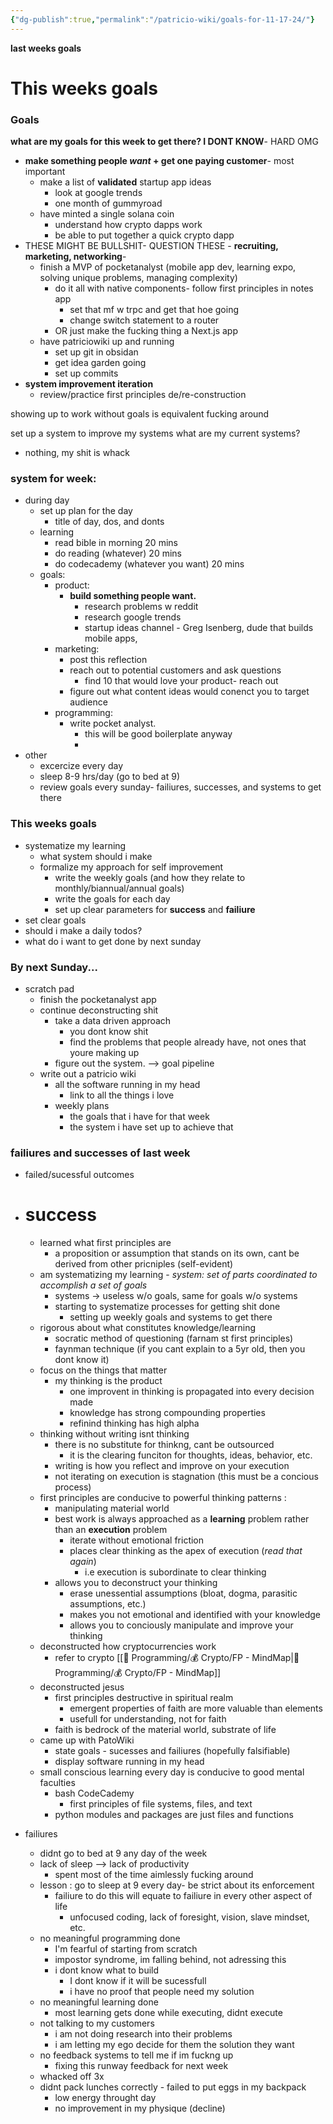 ```yaml
---
{"dg-publish":true,"permalink":"/patricio-wiki/goals-for-11-17-24/"}
---
```


**last weeks goals**

# This weeks goals 

### Goals


**what are my goals for this week to get there? I DONT KNOW**- HARD OMG
- **make something people *want* + get one paying customer**- most important 
	- make a list of **validated** startup app ideas
		- look at google trends 
		- one month of gummyroad 
	- have minted a single solana coin
		- understand how crypto dapps work 
		- be able to put together a quick crypto dapp 
- THESE MIGHT BE BULLSHIT- QUESTION THESE -  **recruiting, marketing, networking**- 
	- finish a MVP of pocketanalyst (mobile app dev, learning expo, solving unique problems, managing complexity)
		- do it all with native components- follow first principles in notes app
			- set that mf w trpc and get that hoe going
			- change switch statement to a router 
		- OR just make the fucking thing a Next.js app
	- have patriciowiki up and running 
		- set up git in obsidan
		- get idea garden going 
		- set up commits 
- **system improvement iteration**
	- review/practice first principles de/re-construction 

showing up to work without goals is equivalent fucking around 

set up a system to improve my systems 
what are my current systems?
- nothing, my shit is whack 
### system for week:
- during day 
	-  set up plan for the day
		- title of day, dos, and donts
	- learning
		- read bible in morning 20 mins
		- do reading (whatever) 20 mins
		- do codecademy (whatever you want) 20 mins 
	- goals:
		- product:
			- **build something people want.** 
				- research problems w reddit
				- research google trends 
				- startup ideas channel - Greg Isenberg, dude that builds mobile apps, 
		- marketing:
			- post this reflection 
			- reach out to potential customers and ask questions
				- find 10 that would love your product- reach out
			- figure out what content ideas would conenct you to target audience 
		- programming:
			- write pocket analyst.
				- this will be good boilerplate anyway 
				- 
- other
	- excercize every day 
	- sleep 8-9 hrs/day (go to bed at 9)
	- review goals every sunday- failiures, successes, and systems to get there

### **This weeks goals**
- systematize my learning 
	- what system should i make 
	- formalize my approach for self improvement
		- write the weekly goals (and how they relate to monthly/biannual/annual goals)
		- write the goals for each day 
		- set up clear parameters for **success** and **failiure** 
- set clear goals 
- should i make a daily todos?
- what do i want to get done by next sunday 

### **By next Sunday...** 

- scratch pad
	- finish the pocketanalyst app
	- continue deconstructing shit 
		- take a data driven approach 
			- you dont know shit 
			- find the problems that people already have, not ones that youre making up 
		- figure out the system. --> goal pipeline
	- write out a patricio wiki
		- all the software running in my head 
			- link to all the things i love 
		- weekly plans 
			- the goals that i have for that week 
			- the system i have set up to achieve that 

### **failiures and successes of last week** 
- failed/sucessful outcomes 

- # success
	- learned what first principles are
		- a proposition or assumption that stands on its own, cant be derived from other pricniples (self-evident)
	- am systematizing my learning - *system: set of parts coordinated to accomplish a set of goals*
		- systems -> useless w/o goals, same for goals w/o systems 
		- starting to systematize processes for getting shit done 
			- setting up weekly goals and systems to get there 
	- rigorous about what constitutes knowledge/learning 
		- socratic method of questioning (farnam st first principles)
		- faynman technique (if you cant explain to a 5yr old, then you dont know it)
	- focus on the things that matter
		- my thinking is the product 
			- one improvent in thinking is propagated into every decision made 
			- knowledge has strong compounding properties 
			- refinind thinking has high alpha
	- thinking without writing isnt thinking 
		- there is no substitute for thinkng, cant be outsourced
			- it is the clearing funciton for thoughts, ideas, behavior, etc. 
		- writing is how you reflect and improve on your execution 
		- not iterating on execution is stagnation (this must be a concious process)
	- first principles are conducive to powerful thinking patterns : 
		- manipulating material world 
		- best work is always approached as a **learning** problem rather than an **execution** problem 
			- iterate without emotional friction 
			- places clear thinking as the apex of execution (*read that again*)
				- i.e execution is subordinate to clear thinking 
		- allows you to deconstruct your thinking
			- erase unessential assumptions (bloat, dogma, parasitic assumptions, etc.)
			- makes you not emotional and identified with your knowledge
			- allows you to conciously manipulate and improve your thinking
	- deconstructed how cryptocurrencies work 
		- refer to crypto [[🧠 Programming/💰 Crypto/FP - MindMap\|🧠 Programming/💰 Crypto/FP - MindMap]]
	- deconstructed jesus
		- first principles destructive in spiritual realm
			- emergent properties of faith are more valuable than elements 
			- usefull for understanding, not for faith 
		- faith is bedrock of the material world, substrate of life 
	- came up with PatoWiki
		- state goals - sucesses and failiures (hopefully falsifiable)
		- display software running in my head 
	- small conscious learning every day is conducive to good mental faculties 
		- bash CodeCademy 
			- first principles of file systems, files, and text 
		- python modules and packages are just files and functions 

- failiures 
	- didnt go to bed at 9 any day of the week
	- lack of sleep --> lack of productivity
		- spent most of the time aimlessly fucking around
	- lesson : go to sleep at 9 every day- be strict about its enforcement 
		- failiure to do this will equate to failiure in every other aspect of life
			- unfocused coding, lack of foresight, vision, slave mindset, etc.
	- no meaningful programming done 
		- I'm fearful of starting from scratch 
		- impostor syndrome, im falling behind, not adressing this 
		- i dont know what to build
			- I dont know if it will be sucessfull
			- i have no proof that people need my solution 
	- no meaningful learning done 
		- most learning gets done while executing, didnt execute
	- not talking to my customers
		- i am not doing research into their problems
		- i am letting my ego decide for them the solution they want 
	- no feedback systems to tell me if im fuckng up
		- fixing this runway feedback for next week 
	- whacked off 3x 
	- didnt pack lunches correctly - failed to put eggs in my backpack
		- low energy throught day
		- no improvement in my physique (decline)